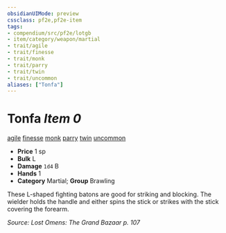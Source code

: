 ```yaml
---
obsidianUIMode: preview
cssclass: pf2e,pf2e-item
tags:
- compendium/src/pf2e/lotgb
- item/category/weapon/martial
- trait/agile
- trait/finesse
- trait/monk
- trait/parry
- trait/twin
- trait/uncommon
aliases: ["Tonfa"]
---
```

# Tonfa *Item 0*  
[agile](/rules/traits/agile.md)  [finesse](/rules/traits/finesse.md)  [monk](/rules/traits/monk.md)  [parry](/rules/traits/parry.md)  [twin](/rules/traits/twin.md)  [uncommon](/rules/traits/uncommon.md)  

- **Price** 1 sp
- **Bulk** L
- **Damage** `1d4` B
- **Hands** 1
- **Category** Martial; **Group** Brawling 

These L-shaped fighting batons are good for striking and blocking. The wielder holds the handle and either spins the stick or strikes with the stick covering the forearm.

*Source: Lost Omens: The Grand Bazaar p. 107*